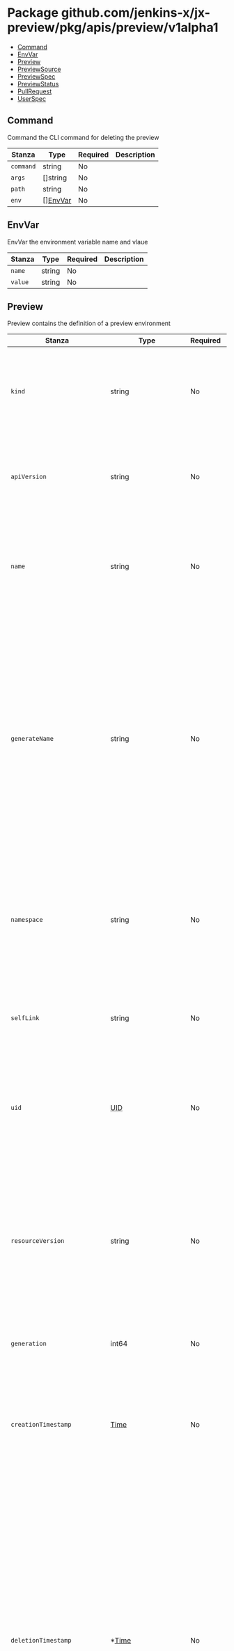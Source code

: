 # Package github.com/jenkins-x/jx-preview/pkg/apis/preview/v1alpha1

- [Command](#Command)
- [EnvVar](#EnvVar)
- [Preview](#Preview)
- [PreviewSource](#PreviewSource)
- [PreviewSpec](#PreviewSpec)
- [PreviewStatus](#PreviewStatus)
- [PullRequest](#PullRequest)
- [UserSpec](#UserSpec)


## Command

Command the CLI command for deleting the preview

| Stanza | Type | Required | Description |
|---|---|---|---|
| `command` | string | No |  |
| `args` | []string | No |  |
| `path` | string | No |  |
| `env` | [][EnvVar](./github-com-jenkins-x-jx-preview-pkg-apis-preview-v1alpha1.md#EnvVar) | No |  |

## EnvVar

EnvVar the environment variable name and vlaue

| Stanza | Type | Required | Description |
|---|---|---|---|
| `name` | string | No |  |
| `value` | string | No |  |

## Preview

Preview contains the definition of a preview environment

| Stanza | Type | Required | Description |
|---|---|---|---|
| `kind` | string | No | Kind is a string value representing the REST resource this object represents.<br />Servers may infer this from the endpoint the client submits requests to.<br />Cannot be updated.<br />In CamelCase.<br />More info: https://git.k8s.io/community/contributors/devel/sig-architecture/api-conventions.md#types-kinds<br />+optional |
| `apiVersion` | string | No | APIVersion defines the versioned schema of this representation of an object.<br />Servers should convert recognized schemas to the latest internal value, and<br />may reject unrecognized values.<br />More info: https://git.k8s.io/community/contributors/devel/sig-architecture/api-conventions.md#resources<br />+optional |
| `name` | string | No | Name must be unique within a namespace. Is required when creating resources, although<br />some resources may allow a client to request the generation of an appropriate name<br />automatically. Name is primarily intended for creation idempotence and configuration<br />definition.<br />Cannot be updated.<br />More info: http://kubernetes.io/docs/user-guide/identifiers#names<br />+optional |
| `generateName` | string | No | GenerateName is an optional prefix, used by the server, to generate a unique<br />name ONLY IF the Name field has not been provided.<br />If this field is used, the name returned to the client will be different<br />than the name passed. This value will also be combined with a unique suffix.<br />The provided value has the same validation rules as the Name field,<br />and may be truncated by the length of the suffix required to make the value<br />unique on the server.<br /><br />If this field is specified and the generated name exists, the server will<br />NOT return a 409 - instead, it will either return 201 Created or 500 with Reason<br />ServerTimeout indicating a unique name could not be found in the time allotted, and the client<br />should retry (optionally after the time indicated in the Retry-After header).<br /><br />Applied only if Name is not specified.<br />More info: https://git.k8s.io/community/contributors/devel/sig-architecture/api-conventions.md#idempotency<br />+optional |
| `namespace` | string | No | Namespace defines the space within each name must be unique. An empty namespace is<br />equivalent to the "default" namespace, but "default" is the canonical representation.<br />Not all objects are required to be scoped to a namespace - the value of this field for<br />those objects will be empty.<br /><br />Must be a DNS_LABEL.<br />Cannot be updated.<br />More info: http://kubernetes.io/docs/user-guide/namespaces<br />+optional |
| `selfLink` | string | No | SelfLink is a URL representing this object.<br />Populated by the system.<br />Read-only.<br /><br />DEPRECATED<br />Kubernetes will stop propagating this field in 1.20 release and the field is planned<br />to be removed in 1.21 release.<br />+optional |
| `uid` | [UID](./k8s-io-apimachinery-pkg-types.md#UID) | No | UID is the unique in time and space value for this object. It is typically generated by<br />the server on successful creation of a resource and is not allowed to change on PUT<br />operations.<br /><br />Populated by the system.<br />Read-only.<br />More info: http://kubernetes.io/docs/user-guide/identifiers#uids<br />+optional |
| `resourceVersion` | string | No | An opaque value that represents the internal version of this object that can<br />be used by clients to determine when objects have changed. May be used for optimistic<br />concurrency, change detection, and the watch operation on a resource or set of resources.<br />Clients must treat these values as opaque and passed unmodified back to the server.<br />They may only be valid for a particular resource or set of resources.<br /><br />Populated by the system.<br />Read-only.<br />Value must be treated as opaque by clients and .<br />More info: https://git.k8s.io/community/contributors/devel/sig-architecture/api-conventions.md#concurrency-control-and-consistency<br />+optional |
| `generation` | int64 | No | A sequence number representing a specific generation of the desired state.<br />Populated by the system. Read-only.<br />+optional |
| `creationTimestamp` | [Time](./k8s-io-apimachinery-pkg-apis-meta-v1.md#Time) | No | CreationTimestamp is a timestamp representing the server time when this object was<br />created. It is not guaranteed to be set in happens-before order across separate operations.<br />Clients may not set this value. It is represented in RFC3339 form and is in UTC.<br /><br />Populated by the system.<br />Read-only.<br />Null for lists.<br />More info: https://git.k8s.io/community/contributors/devel/sig-architecture/api-conventions.md#metadata<br />+optional |
| `deletionTimestamp` | *[Time](./k8s-io-apimachinery-pkg-apis-meta-v1.md#Time) | No | DeletionTimestamp is RFC 3339 date and time at which this resource will be deleted. This<br />field is set by the server when a graceful deletion is requested by the user, and is not<br />directly settable by a client. The resource is expected to be deleted (no longer visible<br />from resource lists, and not reachable by name) after the time in this field, once the<br />finalizers list is empty. As long as the finalizers list contains items, deletion is blocked.<br />Once the deletionTimestamp is set, this value may not be unset or be set further into the<br />future, although it may be shortened or the resource may be deleted prior to this time.<br />For example, a user may request that a pod is deleted in 30 seconds. The Kubelet will react<br />by sending a graceful termination signal to the containers in the pod. After that 30 seconds,<br />the Kubelet will send a hard termination signal (SIGKILL) to the container and after cleanup,<br />remove the pod from the API. In the presence of network partitions, this object may still<br />exist after this timestamp, until an administrator or automated process can determine the<br />resource is fully terminated.<br />If not set, graceful deletion of the object has not been requested.<br /><br />Populated by the system when a graceful deletion is requested.<br />Read-only.<br />More info: https://git.k8s.io/community/contributors/devel/sig-architecture/api-conventions.md#metadata<br />+optional |
| `deletionGracePeriodSeconds` | *int64 | No | Number of seconds allowed for this object to gracefully terminate before<br />it will be removed from the system. Only set when deletionTimestamp is also set.<br />May only be shortened.<br />Read-only.<br />+optional |
| `labels` | map[string]string | No | Map of string keys and values that can be used to organize and categorize<br />(scope and select) objects. May match selectors of replication controllers<br />and services.<br />More info: http://kubernetes.io/docs/user-guide/labels<br />+optional |
| `annotations` | map[string]string | No | Annotations is an unstructured key value map stored with a resource that may be<br />set by external tools to store and retrieve arbitrary metadata. They are not<br />queryable and should be preserved when modifying objects.<br />More info: http://kubernetes.io/docs/user-guide/annotations<br />+optional |
| `ownerReferences` | [][OwnerReference](./k8s-io-apimachinery-pkg-apis-meta-v1.md#OwnerReference) | No | List of objects depended by this object. If ALL objects in the list have<br />been deleted, this object will be garbage collected. If this object is managed by a controller,<br />then an entry in this list will point to this controller, with the controller field set to true.<br />There cannot be more than one managing controller.<br />+optional<br />+patchMergeKey=uid<br />+patchStrategy=merge |
| `finalizers` | []string | No | Must be empty before the object is deleted from the registry. Each entry<br />is an identifier for the responsible component that will remove the entry<br />from the list. If the deletionTimestamp of the object is non-nil, entries<br />in this list can only be removed.<br />+optional<br />+patchStrategy=merge |
| `clusterName` | string | No | The name of the cluster which the object belongs to.<br />This is used to distinguish resources with same name and namespace in different clusters.<br />This field is not set anywhere right now and apiserver is going to ignore it if set in create or update request.<br />+optional |
| `managedFields` | [][ManagedFieldsEntry](./k8s-io-apimachinery-pkg-apis-meta-v1.md#ManagedFieldsEntry) | No | ManagedFields maps workflow-id and version to the set of fields<br />that are managed by that workflow. This is mostly for internal<br />housekeeping, and users typically shouldn't need to set or<br />understand this field. A workflow can be the user's name, a<br />controller's name, or the name of a specific apply path like<br />"ci-cd". The set of fields is always in the version that the<br />workflow used when modifying the object.<br /><br />+optional |
| `spec` | [PreviewSpec](./github-com-jenkins-x-jx-preview-pkg-apis-preview-v1alpha1.md#PreviewSpec) | No |  |
| `status` | [PreviewStatus](./github-com-jenkins-x-jx-preview-pkg-apis-preview-v1alpha1.md#PreviewStatus) | No |  |

## PreviewSource

PreviewSource the location of the preview

| Stanza | Type | Required | Description |
|---|---|---|---|
| `url` | string | No | URL the git URL to clone the source |
| `ref` | string | No | Ref the git reference (sha / branch / tag) to clone the source |
| `path` | string | No | Path the location of the helmfile.yaml file (defaults to charts/preview/helmfile.yaml) |

## PreviewSpec

PreviewSpec the spec of a pipeline request

| Stanza | Type | Required | Description |
|---|---|---|---|
| `source` | [PreviewSource](./github-com-jenkins-x-jx-preview-pkg-apis-preview-v1alpha1.md#PreviewSource) | No | Source the source of the pull request |
| `pullRequest` | [PullRequest](./github-com-jenkins-x-jx-preview-pkg-apis-preview-v1alpha1.md#PullRequest) | No | PullRequest the pull request which triggered it |
| `destroyCommand` | [Command](./github-com-jenkins-x-jx-preview-pkg-apis-preview-v1alpha1.md#Command) | No | DestroyCommand the command to destroy the preview |
| `previewNamespace` | string | No | PreviewNamespace the optional namespace unique for the pull request to deploy into |

## PreviewStatus

PreviewStatus represents the status of a preview

| Stanza | Type | Required | Description |
|---|---|---|---|
| `buildStatus` | string | No |  |
| `buildStatusUrl` | string | No |  |
| `appName` | string | No |  |
| `applicationURL` | string | No |  |

## PullRequest

PullRequest the pull request information which triggered the preview

| Stanza | Type | Required | Description |
|---|---|---|---|
| `number` | int | No |  |
| `owner` | string | No |  |
| `repository` | string | No |  |
| `url` | string | No |  |
| `user` | [UserSpec](./github-com-jenkins-x-jx-preview-pkg-apis-preview-v1alpha1.md#UserSpec) | No |  |
| `title` | string | No |  |
| `description` | string | No |  |

## UserSpec

UserSpec is the user details

| Stanza | Type | Required | Description |
|---|---|---|---|
| `username` | string | No |  |
| `name` | string | No |  |
| `linkUrl` | string | No |  |
| `imageUrl` | string | No |  |



